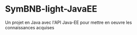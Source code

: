# SymBNB-light-JavaEE
Un projet en Java avec l'API Java-EE pour mettre en oeuvre les connaissances acquises 
